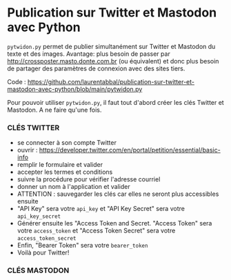 # Publication sur Twitter et Mastodon avec Python

`pytwidon.py` permet de publier simultanément sur Twitter et Mastodon du texte et des images. Avantage: plus besoin de passer par http://crossposter.masto.donte.com.br (ou équivalent) et donc plus besoin de partager des paramètres de connexion avec des sites tiers.

Code : https://github.com/laurentabbal/publication-sur-twitter-et-mastodon-avec-python/blob/main/pytwidon.py

Pour pouvoir utiliser `pytwidon.py`, il faut tout d'abord créer les clés Twitter et Mastodon. A ne faire qu'une fois.

### CLÉS TWITTER
* se connecter à son compte Twitter
* ouvrir : https://developer.twitter.com/en/portal/petition/essential/basic-info
* remplir le formulaire et valider
* accepter les termes et conditions
* suivre la procédure pour vérifier l'adresse courriel
* donner un nom à l'application et valider
* ATTENTION : sauvegarder les clés car elles ne seront plus accessibles ensuite
* "API Key" sera votre `api_key` et "API Key Secret" sera votre `api_key_secret`
* Générer ensuite les "Access Token and Secret. "Access Token" sera votre `access_token` et "Access Token Secret" sera votre `access_token_secret`
* Enfin, "Bearer Token" sera votre `bearer_token`
* Voilà pour Twitter!


### CLÉS MASTODON

